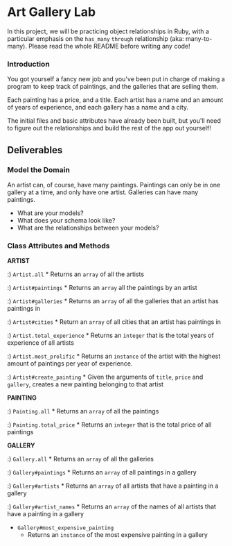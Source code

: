 # Art Gallery Lab

In this project, we will be practicing object relationships in Ruby, with a particular emphasis on the `has_many` `through` relationship (aka: many-to-many). Please read the whole README before writing any code!

### Introduction

You got yourself a fancy new job and you've been put in charge of making a program to keep track of paintings, and the galleries that are selling them.  

Each painting has a price, and a title.  Each artist has a name and an amount of years of experience, and each gallery has a name and a city.

The initial files and basic attributes have already been built, but you'll need to figure out the relationships and build the rest of the app out yourself!

## Deliverables

### Model the Domain

An artist can, of course, have many paintings. Paintings can only be in one gallery at a time, and only have one artist.  Galleries can have many paintings.

* What are your models?
* What does your schema look like?
* What are the relationships between your models?



### Class Attributes and Methods

**ARTIST**

  :) `Artist.all`
    * Returns an `array` of all the artists

  :) `Artist#paintings`
    * Returns an `array` all the paintings by an artist

  :) `Artist#galleries`
    * Returns an `array` of all the galleries that an artist has paintings in

  :) `Artist#cities`
    * Return an `array` of all cities that an artist has paintings in

  :) `Artist.total_experience`
    * Returns an `integer` that is the total years of experience of all artists

  :) `Artist.most_prolific`
    * Returns an `instance` of the artist with the highest amount of paintings per year of experience.

  :) `Artist#create_painting`
    * Given the arguments of `title`, `price` and `gallery`, creates a new painting belonging to that artist

**PAINTING**

  :) `Painting.all`
    * Returns an `array` of all the paintings

  :) `Painting.total_price`
    * Returns an `integer` that is the total price of all paintings

**GALLERY**

  :) `Gallery.all`
    * Returns an `array` of all the galleries

  :) `Gallery#paintings`
    * Returns an `array` of all paintings in a gallery

  :) `Gallery#artists`
    * Returns an `array` of all artists that have a painting in a gallery

  :) `Gallery#artist_names`
    * Returns an `array` of the names of all artists that have a painting in a gallery

  * `Gallery#most_expensive_painting`
    * Returns an `instance` of the most expensive painting in a gallery
